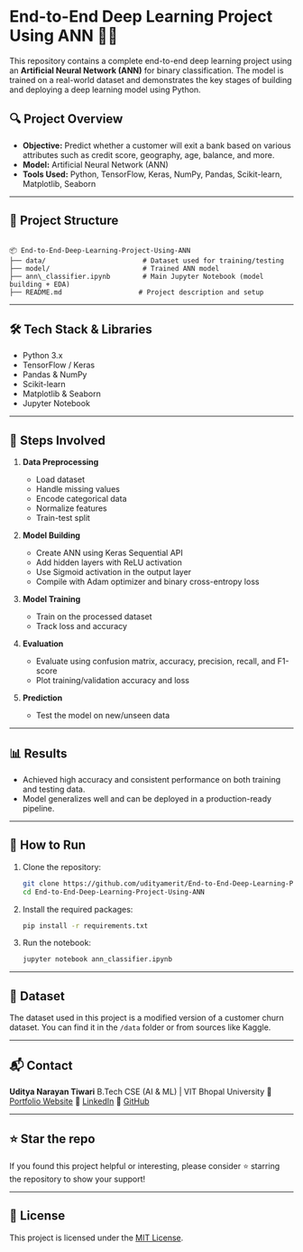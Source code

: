 # End-to-End Deep Learning Project Using ANN 🧠🚀

This repository contains a complete end-to-end deep learning project using an **Artificial Neural Network (ANN)** for binary classification. The model is trained on a real-world dataset and demonstrates the key stages of building and deploying a deep learning model using Python.

## 🔍 Project Overview

- **Objective:** Predict whether a customer will exit a bank based on various attributes such as credit score, geography, age, balance, and more.
- **Model:** Artificial Neural Network (ANN)
- **Tools Used:** Python, TensorFlow, Keras, NumPy, Pandas, Scikit-learn, Matplotlib, Seaborn

---

## 📁 Project Structure

```

📦 End-to-End-Deep-Learning-Project-Using-ANN
├── data/                        # Dataset used for training/testing
├── model/                       # Trained ANN model
├── ann\_classifier.ipynb        # Main Jupyter Notebook (model building + EDA)
├── README.md                   # Project description and setup

````

---

## 🛠️ Tech Stack & Libraries

- Python 3.x
- TensorFlow / Keras
- Pandas & NumPy
- Scikit-learn
- Matplotlib & Seaborn
- Jupyter Notebook

---

## 🔬 Steps Involved

1. **Data Preprocessing**
   - Load dataset
   - Handle missing values
   - Encode categorical data
   - Normalize features
   - Train-test split

2. **Model Building**
   - Create ANN using Keras Sequential API
   - Add hidden layers with ReLU activation
   - Use Sigmoid activation in the output layer
   - Compile with Adam optimizer and binary cross-entropy loss

3. **Model Training**
   - Train on the processed dataset
   - Track loss and accuracy

4. **Evaluation**
   - Evaluate using confusion matrix, accuracy, precision, recall, and F1-score
   - Plot training/validation accuracy and loss

5. **Prediction**
   - Test the model on new/unseen data

---

## 📊 Results

- Achieved high accuracy and consistent performance on both training and testing data.
- Model generalizes well and can be deployed in a production-ready pipeline.

---

## 📌 How to Run

1. Clone the repository:

   ```bash
   git clone https://github.com/udityamerit/End-to-End-Deep-Learning-Project-Using-ANN.git
   cd End-to-End-Deep-Learning-Project-Using-ANN


2. Install the required packages:

   ```bash
   pip install -r requirements.txt
   ```

3. Run the notebook:

   ```bash
   jupyter notebook ann_classifier.ipynb
   ```

---

## 📄 Dataset

The dataset used in this project is a modified version of a customer churn dataset. You can find it in the `/data` folder or from sources like Kaggle.

---

## 📬 Contact

**Uditya Narayan Tiwari**
B.Tech CSE (AI & ML) | VIT Bhopal University
🔗 [Portfolio Website](https://udityanarayantiwari.netlify.app)
💼 [LinkedIn](https://www.linkedin.com/in/uditya-narayan-tiwari-562332289/)
📁 [GitHub](https://github.com/udityamerit)

---

## ⭐️ Star the repo

If you found this project helpful or interesting, please consider ⭐️ starring the repository to show your support!

---

## 📌 License

This project is licensed under the [MIT License](LICENSE).
